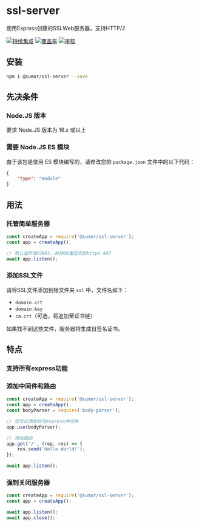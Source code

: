 # ssl-server
使用Express创建的SSLWeb服务器，支持HTTP/2

[![持续集成](https://github.com/sumor-cloud/ssl-server/actions/workflows/ci.yml/badge.svg)](https://github.com/sumor-cloud/ssl-server/actions/workflows/ci.yml)
[![覆盖率](https://github.com/sumor-cloud/ssl-server/actions/workflows/coverage.yml/badge.svg)](https://github.com/sumor-cloud/ssl-server/actions/workflows/coverage.yml)
[![审核](https://github.com/sumor-cloud/ssl-server/actions/workflows/audit.yml/badge.svg)](https://github.com/sumor-cloud/ssl-server/actions/workflows/audit.yml)

## 安装
```bash
npm i @sumor/ssl-server --save
```

## 先决条件

### Node.JS 版本
要求 Node.JS 版本为 16.x 或以上

### 需要 Node.JS ES 模块
由于该包是使用 ES 模块编写的，请修改您的 ```package.json``` 文件中的以下代码：
```json
{
    "type": "module"
}
```

## 用法

### 托管简单服务器

```javascript
const createApp = require('@sumor/ssl-server');
const app = createApp();

// 默认监听端口443，并将80重定向到https 443
await app.listen();
```


### 添加SSL文件
请将SSL文件添加到根文件夹 ```ssl``` 中，文件名如下：
- ```domain.crt```
- ```domain.key```
- ```ca.crt```（可选，将追加至证书链）

如果找不到这些文件，服务器将生成自签名证书。

## 特点

### 支持所有express功能

### 添加中间件和路由

```javascript
const createApp = require('@sumor/ssl-server');
const app = createApp();
const bodyParser = require('body-parser');

// 您可以添加任何express中间件
app.use(bodyParser);

// 添加路由
app.get('/', (req, res) => {
    res.send('Hello World!');
});

await app.listen();
```

### 强制关闭服务器

```javascript
const createApp = require('@sumor/ssl-server');
const app = createApp();

await app.listen();
await app.close();
```   